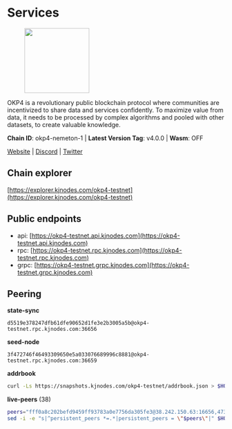 # Services

<figure><img src="https://raw.githubusercontent.com/kj89/testnet_manuals/main/pingpub/logos/okp4.png" width="150" alt=""><figcaption></figcaption></figure>

OKP4 is a revolutionary public blockchain protocol where communities are incentivized to  share data and services confidently. To maximize value from data, it needs to be processed  by complex algorithms and pooled with other datasets, to create valuable knowledge.

**Chain ID**: okp4-nemeton-1 | **Latest Version Tag**: v4.0.0 | **Wasm**: OFF

[Website](https://okp4.network) | [Discord](https://discord.gg/okp4) | [Twitter](https://twitter.com/OKP4_Protocol)




## Chain explorer
[https://explorer.kjnodes.com/okp4-testnet](https://explorer.kjnodes.com/okp4-testnet)

## Public endpoints

* api: [https://okp4-testnet.api.kjnodes.com](https://okp4-testnet.api.kjnodes.com)
* rpc: [https://okp4-testnet.rpc.kjnodes.com](https://okp4-testnet.rpc.kjnodes.com)
* grpc: [https://okp4-testnet.grpc.kjnodes.com](https://okp4-testnet.grpc.kjnodes.com)

## Peering

**state-sync**

```text
d5519e378247dfb61dfe90652d1fe3e2b3005a5b@okp4-testnet.rpc.kjnodes.com:36656
```

**seed-node**

```text
3f472746f46493309650e5a033076689996c8881@okp4-testnet.rpc.kjnodes.com:36659
```

**addrbook**
```bash
curl -Ls https://snapshots.kjnodes.com/okp4-testnet/addrbook.json > $HOME/.okp4d/config/addrbook.json
```

**live-peers** (38)
```bash
peers="fff0a8c202befd9459ff93783a0e7756da305fe3@38.242.150.63:16656,473369a53bfa8a0ac4af5a191407b30bc82e83be@74.208.94.42:14656,8a7605d8ae4338de5b7a0d5c70244ce05e377630@85.10.200.221:26656,7dfc61d3ac9f6da7fa9f4893bc0ffa17ef8006e6@185.111.159.139:36656,d5519e378247dfb61dfe90652d1fe3e2b3005a5b@65.109.68.190:36656,ba469aac96159dbb49844406423180618d267007@65.108.120.21:26113,269d246537499d05698c183497c4263e899036a4@65.108.9.164:35656,cf5e82486c4568c29a20719a68210523826ceb00@65.108.229.102:26651,99f6675049e22a0216af0e2447e7a4c5021874cd@142.132.132.200:28656,e755eb8016c2f6f5303b2f8d503d9126d235e80f@138.201.35.56:26656,8cdeb85dada114c959c36bb59ce258c65ae3a09c@88.198.242.163:36656,b0b56d944cf1cc569a1e77e0923e075bad94d755@141.95.145.41:28656,8577873589dc7ecb9f2e32f79fe51ef7f57e40a3@65.109.161.143:26656,874373b78d2cd50e716aa464bf407581d9305655@94.250.201.130:27656,42fbb917fca6787bc3ab774865f4bb1ef950f114@65.108.226.26:30656,9d1482bc31fb4578a5c7f7f65c4e0aaf2dfc2336@213.239.215.77:36656,ffbd1adeb58928c3f400fab23c84c3c73badd7fa@65.108.226.44:29656,be9841ace1d71a4c7681918ee39f5e00d8e96a82@213.239.216.252:36656,9392c27a9a561c31e7a920dc6f577d663c473ef8@154.12.225.88:26656,5c2a752c9b1952dbed075c56c600c3a79b58c395@95.214.55.232:26996,2bfd405e8f0f176428e2127f98b5ec53164ae1f0@142.132.149.118:26656,854cc8b83a48ba4394c1940b57d0f42ec013e033@38.242.251.204:26656,d1a0ff9bd7ea1ebd06bc7158f3523f5e557328be@163.172.131.169:26656,2c6b5af41689145abb85f95cb49131ae9e193142@217.13.223.167:61356,307fb25cd6998d0d5bd1d947571f6043c6bb4069@65.109.31.114:2280,9a1e456bebf152b65c2087896779e259633ecbef@157.90.34.111:26656,540e0e9b33b2d87315fdf7089404671581d36e94@95.217.203.43:26656,e676fad27d970abede25b0469676b05ea83e5f04@144.168.47.230:36656,e9255dd3341db6cadf73b4f151c97e0cd14f0efb@65.108.45.200:27464,74349a1cb9479b291866debe2042de8a2e88b850@65.108.233.109:17656,a490691c2a423573cb93bc23b13967ed9db0e3ff@146.190.44.218:26656,b5484e85a8802e0489234904d2b3a2d3c0c16e71@135.181.116.246:26106,fe8bd9375c43a7cc6ef27e62d56af341a62e67c9@95.217.202.49:30656,2f6d5a319ebee0201dff4a0e3b7526d0863a4d32@65.109.85.225:6070,a06417f8518fbf6f779e4012dbf72f194a95b48f@65.21.138.124:33656,26114bc5cb42ef90be2aba5b4b6d82bab7a60c31@185.255.131.17:26656,eef77b5ae1c37f3e5809ff928c329dde906be388@65.108.133.73:21656,2f9e54645aca860f703e3f756fa7c472b829a9a9@195.201.222.82:26009"
sed -i -e "s|^persistent_peers *=.*|persistent_peers = \"$peers\"|" $HOME/.okp4d/config/config.toml
```

